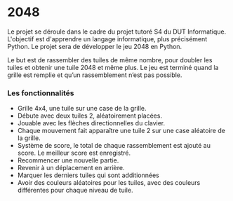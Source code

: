 # 2048

Le projet se déroule dans le cadre du projet tutoré S4 du DUT Informatique. 
L'objectif est d'apprendre un langage informatique, plus précisément Python. 
Le projet sera de développer le jeu 2048 en Python. 

Le but est de rassembler des tuiles de même nombre, pour doubler les tuiles et obtenir une tuile 2048 et même plus. 
Le jeu est terminé quand la grille est remplie et qu’un rassemblement n’est pas possible.


### Les fonctionnalités

- Grille 4x4, une tuile sur une case de la grille.
- Débute avec deux tuiles 2, aléatoirement placées.
- Jouable avec les flèches directionnelles du clavier.
- Chaque mouvement fait apparaître une tuile 2 sur une case aléatoire de la grille.
- Système de score, le total de chaque rassemblement est ajouté au score. Le meilleur score est enregistré.
- Recommencer une nouvelle partie.
- Revenir à un déplacement en arrière.
- Marquer les derniers tuiles qui sont additionnées
- Avoir des couleurs aléatoires pour les tuiles, avec des couleurs différentes pour chaque niveau de tuile.
